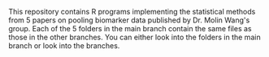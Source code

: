 This repository contains R programs implementing the statistical methods from 5 papers on pooling biomarker data published by Dr. Molin Wang's group. Each of the 5 folders in the main branch contain the same files as those in the other branches. You can either look into the folders in the main branch or look into the branches.  
